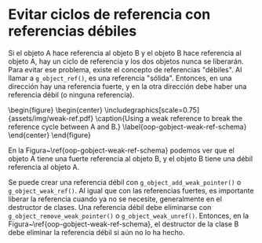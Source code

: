 # Evitar ciclos de referencia con referencias débiles

Si el objeto A hace referencia al objeto B y el objeto B hace referencia al objeto A, hay un ciclo de referencia y los dos objetos nunca se liberarán. Para evitar ese problema, existe el concepto de referencias "débiles". Al llamar a `g_object_ref()`, es una referencia "sólida". Entonces, en una dirección hay una referencia fuerte, y en la otra dirección debe haber una referencia débil (o ninguna referencia).

\begin{figure}
  \begin{center}
    \includegraphics[scale=0.75]{assets/img/weak-ref.pdf}
    \caption{Using a weak reference to break the reference cycle between A and B.}
    \label{oop-gobject-weak-ref-schema}
  \end{center}
\end{figure}

En la Figura~\ref{oop-gobject-weak-ref-schema} podemos ver que el objeto A tiene una fuerte referencia al objeto B, y el objeto B tiene una débil referencia al objeto A.

Se puede crear una referencia débil con `g_object_add_weak_pointer()` o `g_object_weak_ref()`. Al igual que con las referencias fuertes, es importante liberar la referencia cuando ya no se necesite, generalmente en el destructor de clases. Una referencia débil debe eliminarse con `g_object_remove_weak_pointer()` o `g_object_weak_unref()`. Entonces, en la Figura~\ref{oop-gobject-weak-ref-schema}, el destructor de la clase B debe eliminar la referencia débil si aún no lo ha hecho.
